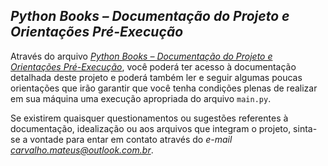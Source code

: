 ## *Python Books – Documentação do Projeto e Orientações Pré-Execução*

Através do arquivo *[Python Books – Documentação do Projeto e Orientações Pré-Execução](https://drive.google.com/file/d/1UcGYZpS4VW7oK-XB2kIc_YRLEwfiTF7e/view?usp=sharing)*, você poderá ter acesso à documentação detalhada deste projeto e poderá também ler e seguir algumas poucas orientações que irão garantir que você tenha condições plenas de realizar em sua máquina uma execução apropriada do arquivo `main.py`.

Se existirem quaisquer questionamentos ou sugestões referentes à documentação, idealização ou aos arquivos que integram o projeto, sinta-se a vontade para entar em contato através do *e-mail carvalho.mateus@outlook.com.br*.

